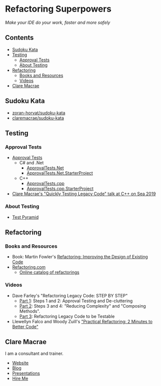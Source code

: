 <a id="top"></a>

# Refactoring Superpowers

_Make your IDE do your work, faster and more safely_

<!-- toc -->
## Contents

  * [Sudoku Kata](#sudoku-kata)
  * [Testing](#testing)
    * [Approval Tests](#approval-tests)
    * [About Testing](#about-testing)
  * [Refactoring](#refactoring)
    * [Books and Resources](#books-and-resources)
    * [Videos](#videos)
  * [Clare Macrae](#clare-macrae)<!-- endToc -->

## Sudoku Kata

* [zoran-horvat/sudoku-kata](https://github.com/zoran-horvat/sudoku-kata)
* [claremacrae/sudoku-kata](https://github.com/claremacrae/sudoku-kata)

## Testing

### Approval Tests

* [Approval Tests](https://approvaltests.com)
    * C# and .Net
        * [ApprovalTests.Net](https://github.com/approvals/ApprovalTests.Net)
        * [ApprovalTests.Net.StarterProject](https://github.com/approvals/ApprovalTests.Net.StarterProject)
    * C++
        * [ApprovalTests.cpp](https://github.com/approvals/ApprovalTests.cpp)
        * [ApprovalTests.cpp.StarterProject](https://github.com/approvals/ApprovalTests.cpp.StarterProject)
* [Clare Macrae's "Quickly Testing Legacy Code" talk at C++ on Sea 2019](https://www.youtube.com/watch?v=dtm8V3TIB6k)

### About Testing

* [Test Pyramid](https://martinfowler.com/bliki/TestPyramid.html)

## Refactoring

### Books and Resources

* Book: Martin Fowler's [Refactoring: Improving the Design of Existing Code](https://martinfowler.com/books/refactoring.html)
* [Refactoring.com](https://refactoring.com)
    * [Online catalog of refactorings](https://refactoring.com/catalog/)

### Videos

* Dave Farley's "Refactoring Legacy Code: STEP BY STEP"
  * [Part 1](https://youtu.be/p-oWHEfXEVs): Steps 1 and 2: Approval Testing and De-cluttering
  * [Part 2](https://youtu.be/NCjwUptCaLU): Steps 3 and 4: "Reducing Complexity" and "Composing Methods".
  * [Part 3](https://youtu.be/3iirETgRaRc): Refactoring Legacy Code to be Testable
* Llewellyn Falco and Woody Zuill's ["Practical Refactoring: 2 Minutes to Better Code"](https://youtu.be/aWiwDdx_rdo)

## Clare Macrae

I am a consultant and trainer.

* [Website](https://claremacrae.co.uk)
* [Blog](https://claremacrae.co.uk/blog/)
* [Presentations](https://claremacrae.co.uk/conferences/presentations.html)
* [Hire Me](https://claremacrae.co.uk/consulting/hire_me.html)
